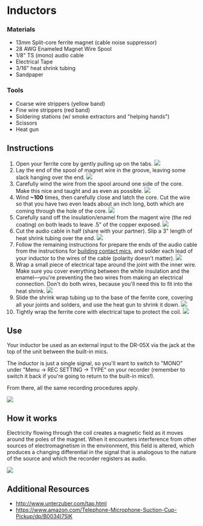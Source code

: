 # Inductors

### Materials
- 13mm Split-core ferrite magnet (cable noise suppressor)
- 28 AWG Enameled Magnet Wire Spool
- 1/8" TS (mono) audio cable
- Electrical Tape
- 3/16" heat shrink tubing
- Sandpaper

### Tools
- Coarse wire strippers (yellow band)
- Fine wire strippers (red band)
- Soldering stations (w/ smoke extractors and "helping hands")
- Scissors
- Heat gun


## Instructions

1. Open your ferrite core by gently pulling up on the tabs.
![](media/1.jpg)
1. Lay the end of the spool of magnet wire in the groove, leaving some slack hanging over the end.
![](media/2.jpg)
1. Carefully wind the wire from the spool around one side of the core. Make this nice and taught and as even as possible.
![](media/3.jpg)
1. Wind **~100** times, then carefully close and latch the core. Cut the wire so that you have two even leads about an inch long, both which are coming through the hole of the core.
![](media/4.jpg)
1. Carefully sand off the insulation/enamel from the magent wire (the red coating) on both leads to leave .5" of the copper exposed.
![](media/5.jpg)
1. Cut the audio cable in half (share with your partner). Slip a 3" length of heat shrink tubing over the end.
![](media/6.jpg)
1. Follow the remaining instructions for prepare the ends of the audio cable from the instructions for [building contact mics](../contact_mics/contact_mics.md), and solder each lead of your inductor to the wires of the cable (polarity doesn't matter).
![](media/7.jpg)
1. Wrap a small piece of electrical tape around the joint with the inner wire. Make sure you cover everything between the white insulation and the enamel—you're preventing the two wires from making an electrical connection. Don't do both wires, because you'll need this to fit into the heat shrink.
![](media/8.jpg)
1. Slide the shrink wrap tubing up to the base of the ferrite core, covering all your joints and solders, and use the heat gun to shrink it down.
![](media/9.jpg)
1. Tightly wrap the ferrite core with electrical tape to protect the coil.
![](media/10.jpg)

## Use

Your inductor be used as an external input to the DR-05X via the jack at the top of the unit between the built-in mics.

The inductor is just a single signal, so you'll want to switch to "MONO" under "Menu → REC SETTING → TYPE" on your recorder (remember to switch it back if you're going to return to the built-in mics!).

From there, all the same recording procedures apply.

![](media/mono.jpg)


## How it works

Electricity flowing through the coil creates a magnetic field as it moves around the poles of the magnet. When it encounters interference from other sources of electromagnetism in the environment, this field is altered, which produces a changing differential in the signal that is analogous to the nature of the source and which the recorder registers as audio.

![](media/electromagnet.jpg)

## Additional Resources

- http://www.unterzuber.com/tap.html  
- https://www.amazon.com/Telephone-Microphone-Suction-Cup-Pickup/dp/B0034I75IK